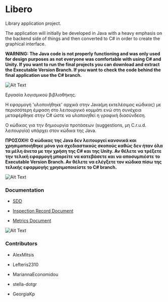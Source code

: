 # Libero

Library application project.

The application will initially be developed in Java with a heavy emphasis on the backend side of things and then converted to C# in order to create the graphical interface.

**WARNING: The Java code is not properly functioning and was only used for design purposes as not everyone was comfortable with using C# and Unity. If you want to run the final projects you can download and extract the Executable Version Branch. If you want to check the code behind the final application use the C# branch.**

![Alt Text](https://files.catbox.moe/afsqmm.gif)

Εργασία λογισμικού βιβλιοθήκης.

Η εφαρμογή 'υλοποιήθηκε' αρχικά στην Java(μη εκτελέσιμος κώδικας) με περισσότερη έμφαση στο λειτουργικό κομμάτι ενώ στη συνέχεια μεταφέρθηκε στην C# ώστε να υλοποιηθεί η γραφική διασύνδεση.

Ο κώδικας για την δημιουργία προτάσεων (suggestions, μη C.r.u.d. λειτουργία) υπάρχει στον κώδικα της Java.

**ΠΡΟΣΟΧΗ: Ο κώδικας της Java δεν λειτουργεί κανονικά και χρησιμοποιήθηκε μόνο για σχεδιαστικούς σκοπούς καθώς δεν ήταν όλα τα μέλη άνετα με την χρήση της C# και της Unity. Αν θέλετε να τρέξετε την τελική εφαρμογή μπορείτε να κατεβάσετε και να αποσυμπιέστε το Executable Version Branch. Αν θέλετε να ελέγξετε τον κώδικα πίσω της τελικής εφαρμογής χρησιμοποιείστε το C# branch.**

![Alt Text](https://files.catbox.moe/afsqmm.gif)

### Documentation

* [SDD](https://docs.google.com/document/d/1dthS_RyoWCDS2B4kcGonaLtdLjlOyvXd/edit)

* [Inspection Record Document](https://docs.google.com/document/d/1pW6Z1yBM3GGhGo8F_N6Q6804pk_AuFymEB5PynCQZyw/edit?fbclid=IwAR3orfN1UQmU7ikkPAxj1BRFieu16-YLtwlFZeTIhTzbWTz_UuMjJekifVg)

* [Metrics Document](https://docs.google.com/document/d/168hK83_AVdCEtp73hgHxZvgRRl1PpaY8JnHv5cN3aZo/edit?fbclid=IwAR1c7MDOXXdpE9aEMrdTHHDXFSKJO7QnSqQHcdRwW1LSAaSvf2zb2fTFNUA)

![Alt Text](https://files.catbox.moe/afsqmm.gif)

### Contributors

* AlexMitsis

* Lefteris2310

* MariannaEconomidou

* stella-dotgr

* GeorgiaKp
